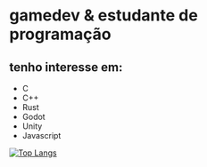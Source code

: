 # gamedev & estudante de programação

## tenho interesse em:
- C
- C++
- Rust
- Godot
- Unity
- Javascript

[![Top Langs](https://github-readme-stats-git-masterrstaa-rickstaa.vercel.app/api/top-langs/?username=kraschowetz&show_icons=true&theme=gruvbox&size_weight=0.5&count_weight=0.5&layout=donut)](https://github.com/anuraghazra/github-readme-stats)
